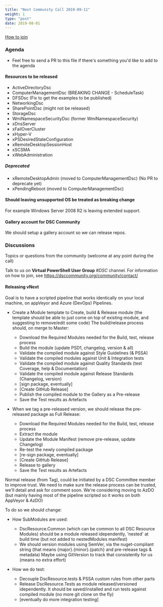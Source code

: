 ```yaml
---
title: "Next Community Call 2019-09-11"
weight: 1
type: "post"
date: 2019-08-01
---
```


[How to join](..)

### Agenda

- Feel free to send a PR to this file if there's something you'd like
  to add to the agenda

#### Resources to be released

- ActiveDirectoryDsc
- ComputerManagementDsc (BREAKING CHANGE - ScheduleTask)
- DFSDsc (Fix to get the examples to be published)
- NetworkingDsc
- SharePointDsc (might not be released)
- StorageDsc
- WmiNamespaceSecurityDsc (former WmiNamespaceSecurity)
- xDnsServer
- xFailOverCluster
- xHyper-V
- xPSDesiredStateConfiguration
- xRemoteDesktopSessionHost
- xSCSMA
- xWebAdministration

##### Deprecated

- xRemoteDesktopAdmin (moved to ComputerManagementDsc) (No PR to deprecate yet)
- xPendingReboot (moved to ComputerManagementDsc)

#### Should leaving unsupported OS be treated as breaking change

For example Windows Server 2008 R2 is leaving extended support.

#### Gallery account for DSC Community

We should setup a gallery account so we can release repos.


### Discussions

Topics or questions from the community (welcome at any point during the call)

Talk to us on **Virtual PowerShell User Group** _#DSC_ channel.
For information on how to join, see https://dsccommunity.org/community/contact/

#### Releasing vNext

Goal is to have a scripted pipeline that works identically on your local machine, on appVeyor and Azure (DevOps) Pipelines.

- Create a Module template to Create, build & Release module (the template should be able to just come on top of existing module, and suggesting to remove/edit some code)
  The build/release process should, on merge to Master:
  * Download the Required Modules needed for the Build, test, release process
  * Build the module (update PSD1, changelog, version & all)
  * Validate the compiled module against Style Guidelines (& PSSA)
  * Validate the compiled modules against Unit & Integration tests
  * Validate the compiled module against Quality Standards (test Coverage, help & Documentation)
  * Validate the compiled module against Release Standards (Changelog, version)
  * [sign package, eventually]
  * [Create GitHub Release]
  * Publish the compiled module to the Gallery as a Pre-release
  * Save the Test results as Artefacts

  
- When we tag a pre-released version, we should release the pre-released package as Full Release:
  * Download the Required Modules needed for the Build, test, release process
  * Extract the module
  * Update the Module Manifest (remove pre-release, update Changelog)
  * Re-test the newly compiled package
  * [re-sign package, eventually]
  * [Create GitHub Release]
  * Release to gallery
  * Save the Test results as Artefacts
 
Normal release (from Tag), could be initiated by a DSC Committee member to improve trust.
We need to make sure the release process can be trusted, we'll detail and ask for comment soon.
We're considering moving to AzDO (but mainly having most of the pipeline scripted so it works on both AppVeyor & AzDO)
 
To do so we should change:
- How SubModules are used:

  * DscResource.Common (which can be common to all DSC Resource Modules) should be a module released idependently, 'nested' at build time (but not added to nestedModules manifest)
  * We should version modules using SemVer, via the nuget-compliant string (that means {major}.{minor}.{patch} and pre-release tags & metadata) Maybe using GitVersion to track that consistently for us (means no extra effort)
  
- How we do test:

  * Decouple DscResource.tests & PSSA custom rules from other parts
  * Release DscResource.Tests as module released/versioned idependently. It should be saved/installed and run tests against compiled module (no more git clone on the fly)
  * [eventually do more integration testing]
  

